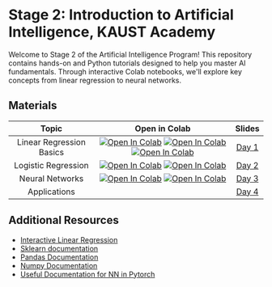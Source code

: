 # Stage 2: Introduction to Artificial Intelligence, KAUST Academy


Welcome to Stage 2 of the Artificial Intelligence Program! This repository contains hands-on and Python tutorials designed to help you master AI fundamentals. Through interactive Colab notebooks, we'll explore key concepts from linear regression to neural networks. 

## Materials

| Topic | Open in Colab | Slides |
|:-----:|:------------:|:---------:|
| Linear Regression Basics | [![Open In Colab](https://colab.research.google.com/assets/colab-badge.svg)](https://colab.research.google.com/drive/199MZK6JaZtWLVd41yFfZ_e5P8FJCB-er?usp=sharing)  [![Open In Colab](https://colab.research.google.com/assets/colab-badge.svg)](https://colab.research.google.com/drive/1xCC9JDOZ9zlLkFiXjzwInmYXhW05MdhL?usp=sharing) [![Open In Colab](https://colab.research.google.com/assets/colab-badge.svg)](https://colab.research.google.com/drive/1GmVGTt3kchEiCwhv0nuH6_sa9_VGRYsC?usp=sharing) |  [Day 1](./day_1/Day_1.pptx) |
| Logistic Regression | [![Open In Colab](https://colab.research.google.com/assets/colab-badge.svg)](https://colab.research.google.com/drive/1BR3lVV4oxUFsdW2aJQazgDidxH_DTec4?usp=sharing) [![Open In Colab](https://colab.research.google.com/assets/colab-badge.svg)](https://colab.research.google.com/drive/1JeypznOwM0Ex1mz_NGE7kG_bf6tNmP9p?usp=sharing) | [Day 2](./day_2/Day_2.pptx) |
| Neural Networks | [![Open In Colab](https://colab.research.google.com/assets/colab-badge.svg)](https://colab.research.google.com/drive/1s6QcZ1iglAvuQqWvV3P0JAkNfJftWNzq?usp=sharing)  [![Open In Colab](https://colab.research.google.com/assets/colab-badge.svg)](https://colab.research.google.com/drive/1E4DUJ7qL4XHfGfpbX6I3DX7LdbaY5SOj?usp=sharing) | [Day 3](./day_3/Day_3_updated.pptx) |
| Applications |  | [Day 4](./day_4/Day_4.pptx) |

## Additional Resources

- [Interactive Linear Regression](https://observablehq.com/@yizhe-ang/interactive-visualization-of-linear-regression) 
- [Sklearn documentation](https://scikit-learn.org/1.5/modules/generated/sklearn.linear_model.LogisticRegression.html) 
- [Pandas Documentation](https://pandas.pydata.org/docs/user_guide/10min.html) 
- [Numpy Documentation](https://numpy.org/doc/2.0/) 
- [Useful Documentation for NN in Pytorch](https://pytorch.org/tutorials/beginner/basics/buildmodel_tutorial.html)


